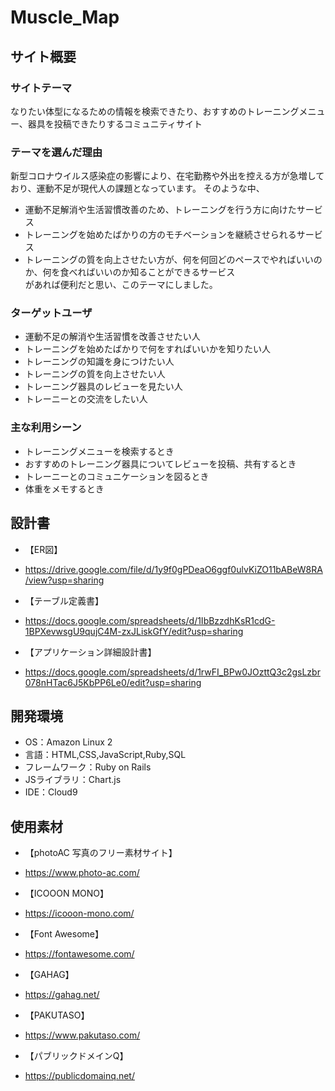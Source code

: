 # Muscle_Map

## サイト概要
### サイトテーマ
なりたい体型になるための情報を検索できたり、おすすめのトレーニングメニュー、器具を投稿できたりするコミュニティサイト


### テーマを選んだ理由
新型コロナウイルス感染症の影響により、在宅勤務や外出を控える方が急増しており、運動不足が現代人の課題となっています。
そのような中、
- 運動不足解消や生活習慣改善のため、トレーニングを行う方に向けたサービス
- トレーニングを始めたばかりの方のモチベーションを継続させられるサービス
- トレーニングの質を向上させたい方が、何を何回どのペースでやればいいのか、何を食べればいいのか知ることができるサービス<br>
があれば便利だと思い、このテーマにしました。


### ターゲットユーザ
- 運動不足の解消や生活習慣を改善させたい人
- トレーニングを始めたばかりで何をすればいいかを知りたい人
- トレーニングの知識を身につけたい人
- トレーニングの質を向上させたい人
- トレーニング器具のレビューを見たい人
- トレーニーとの交流をしたい人


### 主な利用シーン
- トレーニングメニューを検索するとき
- おすすめのトレーニング器具についてレビューを投稿、共有するとき
- トレーニーとのコミュニケーションを図るとき
- 体重をメモするとき


## 設計書
- 【ER図】
- https://drive.google.com/file/d/1y9f0gPDeaO6ggf0ulvKiZO11bABeW8RA/view?usp=sharing

- 【テーブル定義書】
- https://docs.google.com/spreadsheets/d/1IbBzzdhKsR1cdG-1BPXevwsgU9qujC4M-zxJLiskGfY/edit?usp=sharing

- 【アプリケーション詳細設計書】
- https://docs.google.com/spreadsheets/d/1rwFI_BPw0JOzttQ3c2gsLzbr078nHTac6J5KbPP6Le0/edit?usp=sharing


## 開発環境
- OS：Amazon Linux 2
- 言語：HTML,CSS,JavaScript,Ruby,SQL
- フレームワーク：Ruby on Rails
- JSライブラリ：Chart.js
- IDE：Cloud9

## 使用素材
- 【photoAC 写真のフリー素材サイト】
- https://www.photo-ac.com/

- 【ICOOON MONO】
- https://icooon-mono.com/

- 【Font Awesome】
- https://fontawesome.com/

- 【GAHAG】
- https://gahag.net/

- 【PAKUTASO】
- https://www.pakutaso.com/

- 【パブリックドメインQ】
- https://publicdomainq.net/